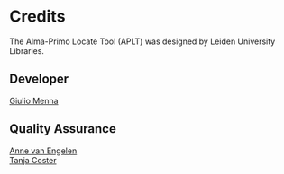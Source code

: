 # Credits

The Alma-Primo Locate Tool (APLT) was designed by Leiden University Libraries.

## Developer

[Giulio Menna](https://www.universiteitleiden.nl/en/staffmembers/giulio-menna#tab-1)

## Quality Assurance

[Anne van Engelen](https://www.universiteitleiden.nl/en/staffmembers/2/anne-van-engelen#tab-1)  
[Tanja Coster](https://www.universiteitleiden.nl/en/staffmembers/tanja-coster#tab-1)

